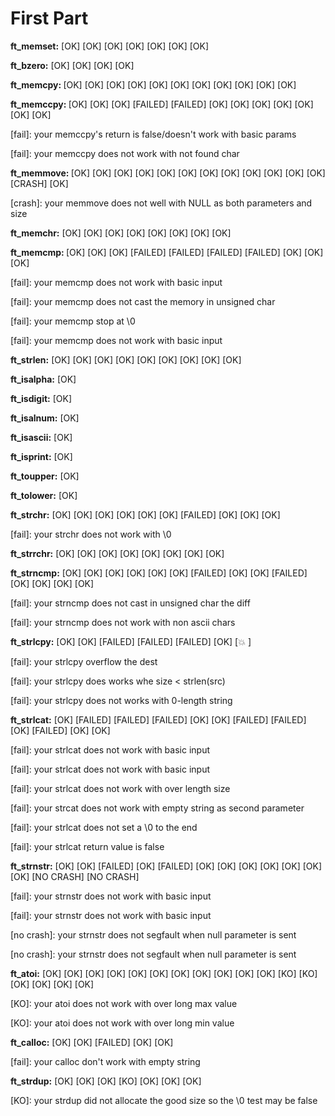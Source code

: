 <h1>First Part</h1>
<b>ft_memset:</b>     [OK] [OK] [OK] [OK] [OK] [OK] [OK] 

<b>ft_bzero:</b>    [OK] [OK] [OK] [OK] 

<b>ft_memcpy: </b>    [OK] [OK] [OK] [OK] [OK] [OK] [OK] [OK] [OK] [OK] [OK] 

<b>ft_memccpy: </b>   [OK] [OK] [OK] [FAILED] [FAILED] [OK] [OK] [OK] [OK] [OK] [OK] [OK] 

[fail]: your memccpy's return is false/doesn't work with basic params

[fail]: your memccpy does not work with not found char


<b>ft_memmove:  </b>  [OK] [OK] [OK] [OK] [OK] [OK] [OK] [OK] [OK] [OK] [OK] [OK] [CRASH] [OK] 

[crash]: your memmove does not well with NULL as both parameters and size

<b>ft_memchr:</b>     [OK] [OK] [OK] [OK] [OK] [OK] [OK] [OK] 

<b>ft_memcmp: </b>    [OK] [OK] [OK] [FAILED] [FAILED] [FAILED] [FAILED] [OK] [OK] [OK] 

[fail]: your memcmp does not work with basic input

[fail]: your memcmp does not cast the memory in unsigned char

[fail]: your memcmp stop at \0

[fail]: your memcmp does not work with basic input


<b>ft_strlen:</b>     [OK] [OK] [OK] [OK] [OK] [OK] [OK] [OK] [OK] 

<b>ft_isalpha:</b>    [OK] 

<b>ft_isdigit:</b>    [OK] 

<b>ft_isalnum:</b>    [OK] 

<b>ft_isascii:</b>    [OK] 

<b>ft_isprint:</b>    [OK] 

<b>ft_toupper:</b>    [OK] 

<b>ft_tolower:</b>    [OK] 

<b>ft_strchr:</b>     [OK] [OK] [OK] [OK] [OK] [OK] [FAILED] [OK] [OK] [OK] 

[fail]: your strchr does not work with \0


<b>ft_strrchr:</b>    [OK] [OK] [OK] [OK] [OK] [OK] [OK] [OK] 

<b>ft_strncmp:</b>    [OK] [OK] [OK] [OK] [OK] [OK] [FAILED] [OK] [OK] [FAILED] [OK] [OK] [OK] [OK] 

[fail]: your strncmp does not cast in unsigned char the diff

[fail]: your strncmp does not work with non ascii chars


<b>ft_strlcpy:</b>    [OK] [OK] [FAILED] [FAILED] [FAILED] [OK] [💥 ] 

[fail]: your strlcpy overflow the dest

[fail]: your strlcpy does works whe size < strlen(src)

[fail]: your strlcpy does not works with 0-length string


<b>ft_strlcat:</b>    [OK] [FAILED] [FAILED] [FAILED] [OK] [OK] [FAILED] [FAILED] [OK] [FAILED] [OK] [OK] 

[fail]: your strlcat does not work with basic input

[fail]: your strlcat does not work with basic input

[fail]: your strlcat does not work with over length size

[fail]: your strcat does not work with empty string as second parameter

[fail]: your strlcat does not set a \0 to the end

[fail]: your strlcat return value is false


<b>ft_strnstr:</b>    [OK] [OK] [FAILED] [OK] [FAILED] [OK] [OK] [OK] [OK] [OK] [OK] [OK] [NO CRASH] [NO CRASH] 

[fail]: your strnstr does not work with basic input

[fail]: your strnstr does not work with basic input

[no crash]: your strnstr does not segfault when null parameter is sent

[no crash]: your strnstr does not segfault when null parameter is sent


<b>ft_atoi:</b>       [OK] [OK] [OK] [OK] [OK] [OK] [OK] [OK] [OK] [OK] [OK] [KO] [KO] [OK] [OK] [OK] [OK] 

[KO]: your atoi does not work with over long max value

[KO]: your atoi does not work with over long min value


<b>ft_calloc:</b>     [OK] [OK] [FAILED] [OK] [OK] 

[fail]: your calloc don't work with empty string


<b>ft_strdup:</b>     [OK] [OK] [OK] [KO] [OK] [OK] [OK] 

[KO]: your strdup did not allocate the good size so the \0 test may be false
